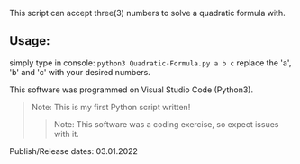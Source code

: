 This script can accept three(3) numbers to solve a quadratic formula with.

## Usage:
  simply type in console: ```python3 Quadratic-Formula.py a b c```
  replace the 'a', 'b' and 'c' with your desired numbers.


This software was programmed on Visual Studio Code (Python3).
>Note: This is my first Python script written!
>>Note: This software was a coding exercise, so expect issues with it.



Publish/Release dates: 03.01.2022
